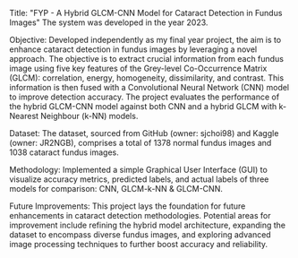 Title: "FYP - A Hybrid GLCM-CNN Model for Cataract Detection in Fundus Images"
The system was developed in the year 2023.

Objective:
Developed independently as my final year project, the aim is to enhance cataract detection in fundus images by leveraging a novel approach. The objective is to extract crucial information from each fundus image using five key features of the Grey-level Co-Occurrence Matrix (GLCM): correlation, energy, homogeneity, dissimilarity, and contrast. This information is then fused with a Convolutional Neural Network (CNN) model to improve detection accuracy. The project evaluates the performance of the hybrid GLCM-CNN model against both CNN and a hybrid GLCM with k-Nearest Neighbour (k-NN) models.

Dataset:
The dataset, sourced from GitHub (owner: sjchoi98) and Kaggle (owner: JR2NGB), comprises a total of 1378 normal fundus images and 1038 cataract fundus images.

Methodology:
Implemented a simple Graphical User Interface (GUI) to visualize accuracy metrics, predicted labels, and actual labels of three models for comparison: CNN, GLCM-k-NN & GLCM-CNN.

Future Improvements:
This project lays the foundation for future enhancements in cataract detection methodologies. Potential areas for improvement include refining the hybrid model architecture, expanding the dataset to encompass diverse fundus images, and exploring advanced image processing techniques to further boost accuracy and reliability.

